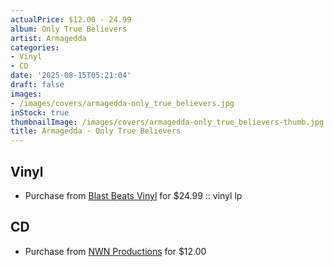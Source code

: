 ```yaml
---
actualPrice: $12.00 - 24.99
album: Only True Believers
artist: Armagedda
categories:
- Vinyl
- CD
date: '2025-08-15T05:21:04'
draft: false
images:
- /images/covers/armagedda-only_true_believers.jpg
inStock: true
thumbnailImage: /images/covers/armagedda-only_true_believers-thumb.jpg
title: Armagedda - Only True Believers
---
```


## Vinyl
* Purchase from [Blast Beats Vinyl](https://blastbeatsvinyl.com/products/armagedda-only-true-believers-vinyl-lp) for $24.99 :: vinyl lp
## CD
* Purchase from [NWN Productions](http://shop.nwnprod.com/index.php?route=product/product&path=93&product_id=32662&sort=pd.name&order=ASC) for $12.00

